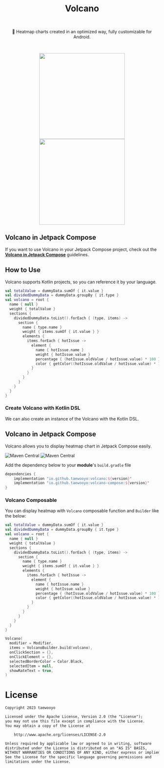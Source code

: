 <h1 align="center">Volcano</h1></br>

<p align="center">
🌋 Heatmap charts created in an optimized way, fully customizable for Android.
</p>

<br>
<p align="center">
<img src="https://github.com/taewooyo/volcano/assets/66770613/783e67b5-21d3-4647-9f6b-4616cef0b354" width="280"/>
<img src="https://github.com/taewooyo/volcano/assets/66770613/18c66d45-e454-44b9-b1e1-4e57c93d4a1f" height="280"/>
</p>

## Volcano in Jetpack Compose

If you want to use Volcano in your Jetpack Compose project, check out the **[Volcano in Jetpack Compose](https://github.com/taewooyo/Volcano#volcano-in-jetpack-compose-1)** guidelines.

## How to Use

Volcano supports Kotlin projects, so you can reference it by your language.

```kotlin
val totalValue = dummyData.sumOf { it.value }
val dividedDummyData = dummyData.groupBy { it.type }
val volcano = root {
  name { null }
  weight { totalValue }
  sections {
    dividedDummyData.toList().forEach { (type, items) ->
      section {
        name { type.name }
        weight { items.sumOf { it.value } }
        elements {
          items.forEach { hotIssue ->
            element {
              name { hotIssue.name }
              weight { hotIssue.value }
              percentage { (hotIssue.oldValue / hotIssue.value) * 100 }
              color { getColor((hotIssue.oldValue / hotIssue.value) * 100).toLong() }
            }
          }
        }
      }
    }
  }
}
```

### Create Volcano with Kotlin DSL

We can also create an instance of the Volcano with the Kotlin DSL.

## Volcano in Jetpack Compose

Volcano allows you to display heatmap chart in Jetpack Compose easily.

![Maven Central](https://img.shields.io/maven-central/v/io.github.taewooyo/volcano)
![Maven Central](https://img.shields.io/maven-central/v/io.github.taewooyo/volcano-compose)

Add the dependency below to your **module**'s `build.gradle` file

```build.gradle
dependencies {
    implementation "io.github.taewooyo:volcano:${version}"
    implementation "io.github.taewooyo:volcano-compose:${version}"
}
```

### Volcano Composable

You can display heatmap with `Volcano` composable function and `Builder` like the below:

```kotlin
val totalValue = dummyData.sumOf { it.value }
val dividedDummyData = dummyData.groupBy { it.type }
val volcano = root {
  name { null }
  weight { totalValue }
  sections {
    dividedDummyData.toList().forEach { (type, items) ->
      section {
        name { type.name }
        weight { items.sumOf { it.value } }
        elements {
          items.forEach { hotIssue ->
            element {
              name { hotIssue.name }
              weight { hotIssue.value }
              percentage { (hotIssue.oldValue / hotIssue.value) * 100 }
              color { getColor((hotIssue.oldValue / hotIssue.value) * 100).toLong() }
            }
          }
        }
      }
    }
  }
}

Volcano(
  modifier = Modifier,
  items = VolcanoBuilder.build(volcano),
  onClickSection = {},
  onClickElement = {},
  selectedBorderColor = Color.Black,
  selectedItem = null,
  showRateText = true,
)
```

# License

```xml
Copyright 2023 taewooyo

Licensed under the Apache License, Version 2.0 (the "License");
you may not use this file except in compliance with the License.
You may obtain a copy of the License at

    http://www.apache.org/licenses/LICENSE-2.0

Unless required by applicable law or agreed to in writing, software
distributed under the License is distributed on an "AS IS" BASIS,
WITHOUT WARRANTIES OR CONDITIONS OF ANY KIND, either express or implied.
See the License for the specific language governing permissions and
limitations under the License.
```
